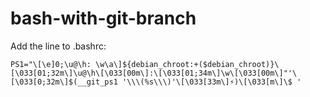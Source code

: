 # bash-with-git-branch

Add the line to .bashrc:

    PS1="\[\e]0;\u@\h: \w\a\]${debian_chroot:+($debian_chroot)}\[\033[01;32m\]\u@\h\[\033[00m\]:\[\033[01;34m\]\w\[\033[00m\]"'\[\033[0;32m\]$(__git_ps1 '\\\(%s\\\)'\[\033[33m\]⚡)\[\033[m\]\$ '
